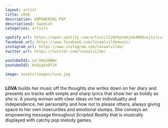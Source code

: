 ```yaml
---
layout: artist
title: LOVA
description: EMPOWERING POP
description2: Swedish
categories: artists

spotify_url: https://open.spotify.com/artist/1l2NYhptmHjo64MDOcej1x?si=46nS9jSISR-utGa6fJ7kvA
facebook_url: https://www.facebook.com/lovaalvildemusic/
instagram_url: https://www.instagram.com/lovaalvilde/
twitter_url: https://twitter.com/lovaalvilde/

youtubeId1: LA-O4m3ANWo
youtubeId2: HvQiqXsDfJ4

image: assets/images/lova.jpg
---
```


**LOVA** builds her music off the thoughts she writes down on her diary and presents six tracks with simple and sharp lyrics that show her as boldly as she is. A young woman with clear ideas on her individuality and independence, her personality and how not to please others, always giving space to her own insecurities and emotional slumps. She conveys an empowering message throughout *Scripted Reality* that is musically displayed with catchy pop melody games.
